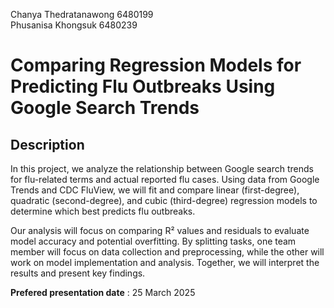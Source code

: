 Chanya Thedratanawong 6480199 </br>
Phusanisa Khongsuk 6480239
# Comparing Regression Models for Predicting Flu Outbreaks Using Google Search Trends
## Description
In this project, we analyze the relationship between Google search trends for flu-related terms and actual reported flu cases. Using data from Google Trends and CDC FluView, we will fit and compare linear (first-degree), quadratic (second-degree), and cubic (third-degree) regression models to determine which best predicts flu outbreaks.

Our analysis will focus on comparing R² values and residuals to evaluate model accuracy and potential overfitting. By splitting tasks, one team member will focus on data collection and preprocessing, while the other will work on model implementation and analysis. Together, we will interpret the results and present key findings.

**Prefered presentation date** : 25 March 2025